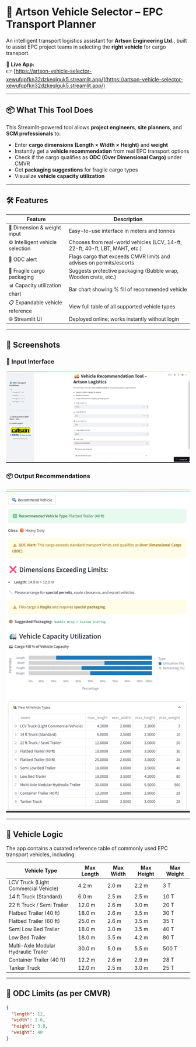 # 🚛 Artson Vehicle Selector – EPC Transport Planner

An intelligent transport logistics assistant for **Artson Engineering Ltd.**, built to assist EPC project teams in selecting the **right vehicle** for cargo transport.

🔗 **Live App:**  
👉 [https://artson-vehicle-selector-xewufqpfkn32dzkeqlguk5.streamlit.app/](https://artson-vehicle-selector-xewufqpfkn32dzkeqlguk5.streamlit.app/)

---

## 📦 What This Tool Does

This Streamlit-powered tool allows **project engineers**, **site planners**, and **SCM professionals** to:

- Enter **cargo dimensions (Length × Width × Height)** and **weight**
- Instantly get a **vehicle recommendation** from real EPC transport options
- Check if the cargo qualifies as **ODC (Over Dimensional Cargo)** under CMVR
- Get **packaging suggestions** for fragile cargo types
- Visualize **vehicle capacity utilization**

---

## 🛠️ Features

| Feature                          | Description                                                                 |
|----------------------------------|-----------------------------------------------------------------------------|
| 📐 Dimension & weight input       | Easy-to-use interface in meters and tonnes                                  |
| ⚙️ Intelligent vehicle selection | Chooses from real-world vehicles (LCV, 14-ft, 22-ft, 40-ft, LBT, MAHT, etc.)|
| 🚨 ODC alert                      | Flags cargo that exceeds CMVR limits and advises on permits/escorts         |
| 🧊 Fragile cargo packaging        | Suggests protective packaging (Bubble wrap, Wooden crate, etc.)             |
| 📊 Capacity utilization chart     | Bar chart showing % fill of recommended vehicle                             |
| 📋 Expandable vehicle reference  | View full table of all supported vehicle types                              |
| 🌐 Streamlit UI                   | Deployed online; works instantly without login                              |

---

## 📸 Screenshots

### 🔧 Input Interface  
![Input Screenshot](V-S-input-screenshot.png)

### 📦 Output Recommendations  
![Output Screenshot](V-S-output-screenshot.png)

---

## 📘 Vehicle Logic

The app contains a curated reference table of commonly used EPC transport vehicles, including:

| Vehicle Type                             | Max Length | Max Width | Max Height | Max Weight |
|------------------------------------------|------------|-----------|------------|------------|
| LCV Truck (Light Commercial Vehicle)      | 4.2 m      | 2.0 m     | 2.2 m      | 3 T        |
| 14 ft Truck (Standard)                   | 6.0 m      | 2.5 m     | 2.5 m      | 10 T       |
| 22 ft Truck / Semi Trailer               | 12.0 m     | 2.6 m     | 3.0 m      | 20 T       |
| Flatbed Trailer (40 ft)                  | 18.0 m     | 2.6 m     | 3.5 m      | 30 T       |
| Flatbed Trailer (60 ft)                  | 25.0 m     | 2.6 m     | 3.5 m      | 35 T       |
| Semi Low Bed Trailer                     | 18.0 m     | 3.0 m     | 3.5 m      | 40 T       |
| Low Bed Trailer                          | 18.0 m     | 3.5 m     | 4.2 m      | 80 T       |
| Multi-Axle Modular Hydraulic Trailer     | 30.0 m     | 5.0 m     | 5.5 m      | 500 T      |
| Container Trailer (40 ft)                | 12.2 m     | 2.6 m     | 2.9 m      | 28 T       |
| Tanker Truck                             | 12.0 m     | 2.5 m     | 3.0 m      | 25 T       |

---

## 📘 ODC Limits (as per CMVR)

```json
{
  "length": 12,
  "width": 2.6,
  "height": 3.8,
  "weight": 40
}

